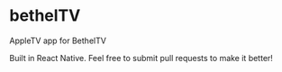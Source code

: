 # bethelTV
AppleTV app for BethelTV

Built in React Native. Feel free to submit pull requests to make it better!
